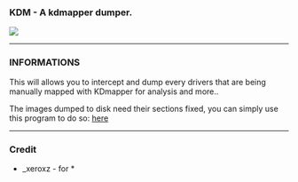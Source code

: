 ### KDM - A kdmapper dumper.

<img src="https://imgur.com/OJIaVTI.png"/>

***
### INFORMATIONS

This will allows you to intercept and dump every drivers that are being manually mapped with KDmapper for analysis and more..

The images dumped to disk need their sections fixed, you can simply use this program to do so: [here](https://github.com/skadro-official/PE-Dump-Fixer)

***

### Credit

* _xeroxz - for *
